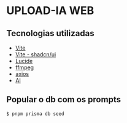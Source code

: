 # UPLOAD-IA WEB

## Tecnologias utilizadas

- [Vite](https://vitejs.dev/)
- [Vite - shadcn/ui](https://ui.shadcn.com/)
- [Lucide](https://lucide.dev/)
- [ffmpeg](https://ffmpegwasm.netlify.app/)
- [axios](https://axios-http.com/)
- [AI](https://sdk.vercel.ai/docs)


## Popular o db com os prompts
```
$ pnpm prisma db seed
```